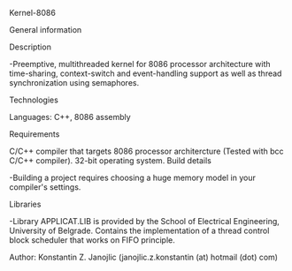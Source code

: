 Kernel-8086

General information

Description

-Preemptive, multithreaded kernel for 8086 processor architecture with time-sharing, context-switch and event-handling support as well as thread synchronization using semaphores.

Technologies

Languages: C++, 8086 assembly

Requirements

C/C++ compiler that targets 8086 processor architercture (Tested with bcc C/C++ compiler).
32-bit operating system.
Build details

-Building a project requires choosing a huge memory model in your compiler's settings.

Libraries

-Library APPLICAT.LIB is provided by the School of Electrical Engineering, University of Belgrade. 
Contains the implementation of a thread control block scheduler that works on FIFO principle.

Author:
Konstantin Z. Janojlic (janojlic.z.konstantin (at) hotmail (dot) com)
